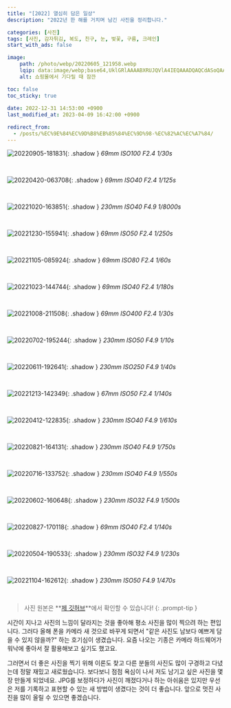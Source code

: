 ```yaml
---
title: "[2022] 열심히 담은 일상"
description: "2022년 한 해를 거치며 남긴 사진을 정리합니다."

categories: [사진]
tags: [사진, 감자튀김, 복도, 친구, 눈, 벚꽃, 구름, 크레인]
start_with_ads: false

image:
    path: /photo/webp/20220605_121958.webp
    lqip: data:image/webp;base64,UklGRlAAAABXRUJQVlA4IEQAAADQAQCdASoQAAgAAgA0JZQCdAD0tNvXgAD++yUU4/HtnDOizij1uz6dfZTsypE5KvKr20uztM+CbrkMAgjCLe9cNkIAAA==
    alt: 쇼핑몰에서 기다릴 때 잠깐

toc: false
toc_sticky: true
 
date: 2022-12-31 14:53:00 +0900
last_modified_at: 2023-04-09 16:42:00 +0900

redirect_from:
  - /posts/%EC%9E%84%EC%9D%B8%EB%85%84%EC%9D%98-%EC%82%AC%EC%A7%84/
---
```


<!--
메모: 사진은 선형으로 1/2 크기로 줄이고(= 면적으로는 1/4 수준으로 감소) webp 포맷으로 변경(p: 80)하여 올림
Ex) 4000x3000.jpg => 2000x1500.webp
-->

![20220905-181831](/photo/webp/20220905_181831.webp){: .shadow }
_69mm ISO100 F2.4 1/30s_

<br>

![20220420-063708](/photo/webp/20220420_063708.webp){: .shadow }
_69mm ISO40 F2.4 1/125s_

<br>

![20221020-163851](/photo/webp/20221020_163851.webp){: .shadow }
_230mm ISO40 F4.9 1/8000s_

<br>

![20221230-155941](/photo/webp/20221230_155941.webp){: .shadow }
_69mm ISO50 F2.4 1/250s_

<br>

![20221105-085924](/photo/webp/20221105_085924.webp){: .shadow }
_69mm ISO80 F2.4 1/60s_

<br>

![20221023-144744](/photo/webp/20221023_144744.webp){: .shadow }
_69mm ISO40 F2.4 1/180s_

<br>

![20221008-211508](/photo/webp/20221008_211508.webp){: .shadow }
_69mm ISO400 F2.4 1/30s_

<br>

![20220702-195244](/photo/webp/20220702_195244.webp){: .shadow }
_230mm ISO50 F4.9 1/10s_

<br>

![20220611-192641](/photo/webp/20220611_192641.webp){: .shadow }
_230mm ISO250 F4.9 1/40s_

<br>

![20221213-142349](/photo/webp/20221213_142349.webp){: .shadow }
_67mm ISO50 F2.4 1/140s_

<br>

![20220412-122835](/photo/webp/20220412_122835.webp){: .shadow }
_230mm ISO40 F4.9 1/610s_

<br>

![20220821-164131](/photo/webp/20220821_164131.webp){: .shadow }
_230mm ISO40 F4.9 1/750s_

<br>

![20220716-133752](/photo/webp/20220716_133752.webp){: .shadow }
_230mm ISO40 F4.9 1/550s_

<br>

![20220602-160648](/photo/webp/20220602_160648.webp){: .shadow }
_230mm ISO32 F4.9 1/500s_

<br>

![20220827-170118](/photo/webp/20220827_170118.webp){: .shadow }
_69mm ISO40 F2.4 1/140s_

<br>

![20220504-190533](/photo/webp/20220504_190533.webp){: .shadow }
_230mm ISO32 F4.9 1/230s_

<br>

![20221104-162612](/photo/webp/20221104_162612.webp){: .shadow }
_230mm ISO50 F4.9 1/470s_

<br>

> 사진 원본은 **[제 깃허브](https://github.com/hynrng/hynrng.github.io.resources/tree/master/photo/jpg)**에서 확인할 수 있습니다!
{: .prompt-tip }

시간이 지나고 사진의 느낌이 달라지는 것을 좋아해 평소 사진을 많이 찍으려 하는 편입니다. 그러다 올해 폰을 카메라 새 것으로 바꾸게 되면서 "같은 사진도 남보다 예쁘게 담을 수 있지 않을까?" 하는 호기심이 생겼습니다. 요즘 나오는 기종은 카메라 하드웨어가 워낙에 좋아서 잘 활용해보고 싶기도 했고요.

그러면서 더 좋은 사진을 찍기 위해 이론도 찾고 다른 분들의 사진도 많이 구경하고 다녔는데 정말 재밌고 새로웠습니다. 보다보니 점점 욕심이 나서 저도 남기고 싶은 사진을 몇 장 만들게 되었네요.
JPG를 보정하다가 사진이 깨졌다거나 하는 아쉬움은 있지만 우선은 저를 기록하고 표현할 수 있는 새 방법이 생겼다는 것이 더 좋습니다. 앞으로 멋진 사진을 많이 올릴 수 있으면 좋겠습니다.